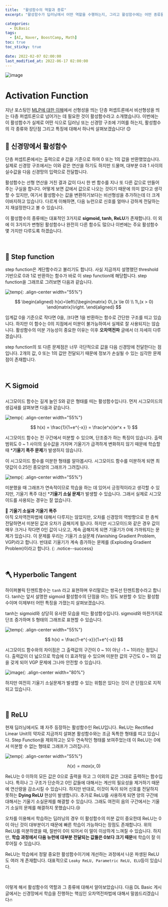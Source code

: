 ```yaml
---
title:  "활성함수의 역할과 종류"
excerpt: "활성함수가 딥러닝에서 어떤 역할을 수행하는지, 그리고 활성함수에는 어떤 종류들이 있는지에 대해서 소개합니다."

categories:
  - DLBasic
tags:
  - [AI, Naver, BoostCamp, Math]
toc: true
toc_sticky: true
 
date: 2022-02-07 02:00:00
last_modified_at: 2022-06-17 02:00:00
---
```

![image](https://user-images.githubusercontent.com/91870042/174324069-e4a9c258-1d76-43a3-8ea4-71d0a9725519.png)

# Activation Function

지난 포스팅인 [MLP에 대한 이해](https://killerwhale0917.github.io/dlbasic/DLBasic-2-MLP/)에서 선형성을 띄는 단층 퍼셉트론에서 비선형성을 띄는 다층 퍼셉트론으로 넘어가는 데 필요한 것이 활성함수라고 소개했습니다. 이번에는 이 활성함수가 실제로 어떤 식으로 딥러닝 또는 신경망 구조에 기여를 하는지, 활성함수의 각 종류와 장단점 그리고 특징에 대해서 하나씩 살펴보겠습니다! 😊

## 💫 신경망에서 활성함수

단층 퍼셉트론에서는 출력으로 $\theta$ 값을 기준으로 하여 0 또는 1의 값을 반환했었습니다. 실제로 신경망 구조에서는 이와 같은 연산을 하기도 하지만 드물며, 대부분 0과 1 사이의 실수값을 다음 신경망의 입력으로 전달합니다.

활성함수는 선형 연산을 거친 결과 값이 다시 한 번 함수를 지나 또 다른 값으로 만들어주는 구실을 합니다. 어떻게 보면 값에서 값으로 나오는 것이기 때문에 의미 없다고 생각할 수 있지만, 여기서 활성함수는 값을 변환하기보다는 비선형성을 추가하는데 더 크게 이바지하고 있습니다. 다르게 이해하면, 다음 뉴런으로 신호를 얼마나 강하게 전달하는지 재설정한다고 볼 수 있습니다.

이 활성함수의 종류에는 대표적인 3가지로 **sigmoid, tanh, ReLU**가 존재합니다. 이 외에 이 3가지가 변형된 활성함수나 완전히 다른 함수도 많으나 이번에는 주요 활성함수 몇 가지만 다루도록 하겠습니다.

<br>

## 🔨 Step function

step function은 계단함수라고 불리기도 합니다. 사실 지금까지 설명했던 threshold 기반으로 0과 1로 반환하는 함수가 바로 이 step function에 해당합니다. step function을 그래프로 그려보면 다음과 같습니다.

![temp](https://user-images.githubusercontent.com/91870042/174318376-654347fe-f492-43dd-beed-1a5feac092c1.png){: .align-center width="55%"}

$$
\begin{aligned}
h(x)=\left\{\begin{matrix}
0\,(x \le 0) \\
1\,(x > 0)
\end{matrix}\right.
\end{aligned}
$$

임계값 0을 기준으로 작다면 0을, 크다면 1을 반환하는 함수로 간단한 구조를 띠고 있습니다. 하지만 이 함수는 0의 지점에서 미분이 불가능하여서 실제로 잘 사용되지는 않습니다. 활성함수의 미분 가능성이 중요한 이유는 이후 **오차역전파** 글에서 더 자세히 다루겠습니다.

step function의 또 다른 문제점은 너무 극단적으로 값을 다음 신경망에 전달한다는 점입니다. 2개의 값, 0 또는 1의 값만 전달되기 때문에 정보가 손실될 수 있는 심각한 문제점이 존재합니다.

<br>

## ⛏️ Sigmoid

시그모이드 함수는 길게 늘인 S와 같은 형태를 띠는 활성함수입니다. 먼저 시그모이드의 생김새를 살펴보면 다음과 같습니다.

![temp](https://user-images.githubusercontent.com/91870042/174318715-2fd60c6d-0361-48e8-987f-facac05bea05.png){: .align-center width="55%"}

$$
h(x) = \frac{1}{1+e^{-x}} = \frac{e^x}{e^x + 1}
$$

시그모이드 함수는 전 구간에서 미분할 수 있으며, 단조증가 하는 특징이 있습니다. 출력범위도 0 ~ 1 사이의 실수값을 가지며 기울기가 급격하게 변화하지 않기 때문에 학습할 때 ***기울기 폭주 문제**가 발생하지 않습니다.

이 시그모이드 함수를 미분한 형태를 알아봅시다. 시그모이드 함수를 미분하게 되면 최댓값이 0.25인 종모양의 그래프가 그려집니다.

![temp](https://user-images.githubusercontent.com/91870042/174321221-f8af78ab-9e74-4ea4-a51f-963a0605a41f.png){: .align-center width="55%"}

미분했을 때 그래프가 연속적이므로 학습을 하는 데 있어서 긍정적이라고 생각할 수 있지만, 기울기 폭주 대신 ***기울기 소실 문제**가 발생할 수 있습니다. 그래서 실제로 시그모이드를 사용되는 경우는 잘 없습니다.

🤔 **기울기 소실과 기울기 폭주**<br>
아직 오차역전파법에 대해서 다루지는 않았지만, 오차를 신경망의 역방향으로 한 층씩 전달하면서 미분된 값과 오차가 곱해지게 됩니다. 하지만 시그모이드와 같은 경우 값이 매우 크거나 작다면 0인 값이 나오고, 계속 곱해지게 되면 기울기가 0에 가까워지는 문제가 있습니다. 이 문제를 우리는 기울기 소실문제 (Vanishing Gradient  Problem, VGP)라고 합니다. 반대로 기울기가 계속 증가하는 문제를 (Exploding Gradient Problem)이라고 합니다.
{: .notice--success}

<br>

## 🪓 Hyperbolic Tangent

하이퍼볼릭 탄젠트함수는 `tanh` 라고 표현하며 우리말로는 쌍곡선 탄젠트함수라고 합니다. tanh는 앞서 설명한 sigmoid 활성함수의 단점을 어느 정도 보완할 수 있는 활성함수이며 이제부터 어떤 특징을 가졌는지 살펴보겠습니다.

tanh는 sigmoid와 상당히 유사한 모습을 띠는 활성함수입니다. sigmoid와 마찬가지로 단조 증가하며 S 형태의 그래프로 표현할 수 있습니다.

![temp](https://user-images.githubusercontent.com/91870042/174322074-007f6581-6876-4b89-bc65-3956194e7353.png){: .align-center width="55%"}

$$
h(x) = \frac{1-e^{-x}}{1+e^{-x}}
$$

시그모이드 함수와의 차이점은 그 출력값의 구간이 0 ~ 1이 아닌 -1 ~ 1이라는 점입니다. 출력값이 더 넓으므로 학습에 더 효과적일 수 있으며 미분한 값의 구간도 0 ~ 1의 값을 갖게 되어 VGP 문제에 그나마 안전할 수 있습니다.

![image](https://user-images.githubusercontent.com/91870042/174310125-6f72cc76-2e0e-4221-a9c1-6a71cb8585b2.png){: .align-center width="80%"}

하지만 여전히 기울기 소실문제가 발생할 수 있는 위험은 있다는 것이 큰 단점으로 지적되고 있습니다.

<br>

## 🔧 ReLU

현재 딥러닝에서도 꽤 자주 등장하는 활성함수인 ReLU입니다. ReLU는 Rectified Linear Unit의 약자로 지금까지 살펴본 활성함수와는 조금 독특한 형태를 띠고 있습니다. Step Function을 제외하고는 모두 연속적인 형태를 보여주었는데 이 ReLU는 0에서 미분할 수 없는 형태로 그래프가 그려집니다.

![temp](https://user-images.githubusercontent.com/91870042/174321928-559f89cd-b787-440f-a026-df87ceae0edb.png){: .align-center width="55%"}

$$
h(x) = max(x, 0)
$$

ReLU는 0 이하의 모든 값은 0으로 출력을 하고 그 이외의 값은 그대로 출력하는 함수입니다. 특히나 그 구조가 단순하고 0인 값들에 대해서는 계산의 필요성을 제거하기 때문에 연산량을 감소시킬 수 있습니다. 하지만 반대로, 이것이 독이 되어 신호를 전달하지 못하는 **Dying ReLU** 현상이 발생합니다. 추가로 ReLU를 사용하게 되면 양의 구간에 대해서는 기울기 소실문제를 해결할 수 있습니다. 그래도 여전히 음의 구간에서는 기울기 소실의 문제를 해결하지 못했습니다.😢

오차를 이용해서 학습하는 딥러닝의 경우 이 활성함수의 미분 값이 중요한데 ReLU는 0이 아닌 것이 대부분이기 때문에 빠른 학습이 가능하다는 장점도 존재합니다. 위의 ReLU를 미분하였을 때, 절반이 0이 되어서 이 말이 이상하게 느껴질 수 있습니다. 하지만, **학습 과정에서 다음 뉴런에 대부분 전달되는 값들은 0보다 크기 때문**에 학습이 잘 이루어질 수 있습니다.

ReLU는 학습에서 정말 중요한 활성함수이기에 개선하는 과정에서 나온 파생된 ReLU도 여러 개 존재합니다. 대표적으로 `Leaky ReLU, Parametric ReLU, ELU`등이 있습니다.

<br>

이렇게 해서 활성함수의 역할과 그 종류에 대해서 알아보았습니다. 다음 DL Basic 게시글에서는 신경망에서 학습을 진행하는 핵심인 오차역전파법에 대해서 말씀드리겠습니다🔥
